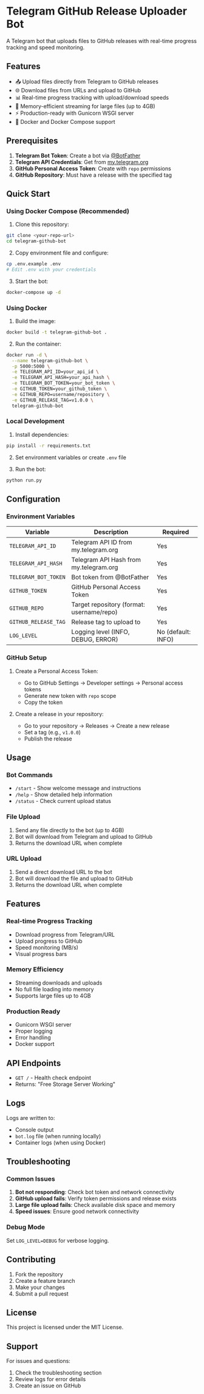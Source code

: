 
# Telegram GitHub Release Uploader Bot

A Telegram bot that uploads files to GitHub releases with real-time progress tracking and speed monitoring.

## Features

- 📤 Upload files directly from Telegram to GitHub releases
- 🌐 Download files from URLs and upload to GitHub
- 📊 Real-time progress tracking with upload/download speeds
- 💾 Memory-efficient streaming for large files (up to 4GB)
- ⚡ Production-ready with Gunicorn WSGI server
- 🐳 Docker and Docker Compose support

## Prerequisites

1. **Telegram Bot Token**: Create a bot via [@BotFather](https://t.me/BotFather)
2. **Telegram API Credentials**: Get from [my.telegram.org](https://my.telegram.org)
3. **GitHub Personal Access Token**: Create with `repo` permissions
4. **GitHub Repository**: Must have a release with the specified tag

## Quick Start

### Using Docker Compose (Recommended)

1. Clone this repository:
```bash
git clone <your-repo-url>
cd telegram-github-bot
```

2. Copy environment file and configure:
```bash
cp .env.example .env
# Edit .env with your credentials
```

3. Start the bot:
```bash
docker-compose up -d
```

### Using Docker

1. Build the image:
```bash
docker build -t telegram-github-bot .
```

2. Run the container:
```bash
docker run -d \
  --name telegram-github-bot \
  -p 5000:5000 \
  -e TELEGRAM_API_ID=your_api_id \
  -e TELEGRAM_API_HASH=your_api_hash \
  -e TELEGRAM_BOT_TOKEN=your_bot_token \
  -e GITHUB_TOKEN=your_github_token \
  -e GITHUB_REPO=username/repository \
  -e GITHUB_RELEASE_TAG=v1.0.0 \
  telegram-github-bot
```

### Local Development

1. Install dependencies:
```bash
pip install -r requirements.txt
```

2. Set environment variables or create `.env` file

3. Run the bot:
```bash
python run.py
```

## Configuration

### Environment Variables

| Variable | Description | Required |
|----------|-------------|----------|
| `TELEGRAM_API_ID` | Telegram API ID from my.telegram.org | Yes |
| `TELEGRAM_API_HASH` | Telegram API Hash from my.telegram.org | Yes |
| `TELEGRAM_BOT_TOKEN` | Bot token from @BotFather | Yes |
| `GITHUB_TOKEN` | GitHub Personal Access Token | Yes |
| `GITHUB_REPO` | Target repository (format: username/repo) | Yes |
| `GITHUB_RELEASE_TAG` | Release tag to upload to | Yes |
| `LOG_LEVEL` | Logging level (INFO, DEBUG, ERROR) | No (default: INFO) |

### GitHub Setup

1. Create a Personal Access Token:
   - Go to GitHub Settings → Developer settings → Personal access tokens
   - Generate new token with `repo` scope
   - Copy the token

2. Create a release in your repository:
   - Go to your repository → Releases → Create a new release
   - Set a tag (e.g., `v1.0.0`)
   - Publish the release

## Usage

### Bot Commands

- `/start` - Show welcome message and instructions
- `/help` - Show detailed help information
- `/status` - Check current upload status

### File Upload

1. Send any file directly to the bot (up to 4GB)
2. Bot will download from Telegram and upload to GitHub
3. Returns the download URL when complete

### URL Upload

1. Send a direct download URL to the bot
2. Bot will download the file and upload to GitHub
3. Returns the download URL when complete

## Features

### Real-time Progress Tracking
- Download progress from Telegram/URL
- Upload progress to GitHub
- Speed monitoring (MB/s)
- Visual progress bars

### Memory Efficiency
- Streaming downloads and uploads
- No full file loading into memory
- Supports large files up to 4GB

### Production Ready
- Gunicorn WSGI server
- Proper logging
- Error handling
- Docker support

## API Endpoints

- `GET /` - Health check endpoint
- Returns: "Free Storage Server Working"

## Logs

Logs are written to:
- Console output
- `bot.log` file (when running locally)
- Container logs (when using Docker)

## Troubleshooting

### Common Issues

1. **Bot not responding**: Check bot token and network connectivity
2. **GitHub upload fails**: Verify token permissions and release exists
3. **Large file upload fails**: Check available disk space and memory
4. **Speed issues**: Ensure good network connectivity

### Debug Mode

Set `LOG_LEVEL=DEBUG` for verbose logging.

## Contributing

1. Fork the repository
2. Create a feature branch
3. Make your changes
4. Submit a pull request

## License

This project is licensed under the MIT License.

## Support

For issues and questions:
1. Check the troubleshooting section
2. Review logs for error details
3. Create an issue on GitHub

